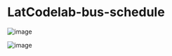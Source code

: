 # LatCodelab-bus-schedule

![image](https://github.com/user-attachments/assets/a2329143-71e2-430c-9dcd-f89b53508ef8)


![image](https://github.com/user-attachments/assets/450f14c4-0bd4-4f72-94cf-1ad70a01cef9)
